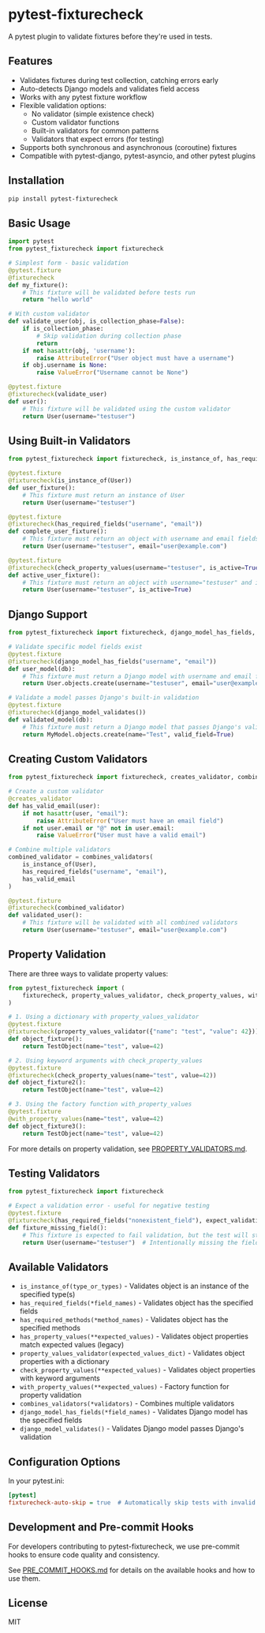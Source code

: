# pytest-fixturecheck

A pytest plugin to validate fixtures before they're used in tests.

## Features

- Validates fixtures during test collection, catching errors early
- Auto-detects Django models and validates field access
- Works with any pytest fixture workflow
- Flexible validation options:
  - No validator (simple existence check)
  - Custom validator functions
  - Built-in validators for common patterns
  - Validators that expect errors (for testing)
- Supports both synchronous and asynchronous (coroutine) fixtures
- Compatible with pytest-django, pytest-asyncio, and other pytest plugins

## Installation

```bash
pip install pytest-fixturecheck
```

## Basic Usage

```python
import pytest
from pytest_fixturecheck import fixturecheck

# Simplest form - basic validation
@pytest.fixture
@fixturecheck
def my_fixture():
    # This fixture will be validated before tests run
    return "hello world"

# With custom validator
def validate_user(obj, is_collection_phase=False):
    if is_collection_phase:
        # Skip validation during collection phase
        return
    if not hasattr(obj, 'username'):
        raise AttributeError("User object must have a username")
    if obj.username is None:
        raise ValueError("Username cannot be None")

@pytest.fixture
@fixturecheck(validate_user)
def user():
    # This fixture will be validated using the custom validator
    return User(username="testuser")
```

## Using Built-in Validators

```python
from pytest_fixturecheck import fixturecheck, is_instance_of, has_required_fields, check_property_values

@pytest.fixture
@fixturecheck(is_instance_of(User))
def user_fixture():
    # This fixture must return an instance of User
    return User(username="testuser")

@pytest.fixture
@fixturecheck(has_required_fields("username", "email"))
def complete_user_fixture():
    # This fixture must return an object with username and email fields
    return User(username="testuser", email="user@example.com")

@pytest.fixture
@fixturecheck(check_property_values(username="testuser", is_active=True))
def active_user_fixture():
    # This fixture must return an object with username="testuser" and is_active=True
    return User(username="testuser", is_active=True)
```

## Django Support

```python
from pytest_fixturecheck import fixturecheck, django_model_has_fields, django_model_validates

# Validate specific model fields exist
@pytest.fixture
@fixturecheck(django_model_has_fields("username", "email"))
def user_model(db):
    # This fixture must return a Django model with username and email fields
    return User.objects.create(username="testuser", email="user@example.com")

# Validate a model passes Django's built-in validation
@pytest.fixture
@fixturecheck(django_model_validates())
def validated_model(db):
    # This fixture must return a Django model that passes Django's validation
    return MyModel.objects.create(name="Test", valid_field=True)
```

## Creating Custom Validators

```python
from pytest_fixturecheck import fixturecheck, creates_validator, combines_validators, is_instance_of

# Create a custom validator
@creates_validator
def has_valid_email(user):
    if not hasattr(user, "email"):
        raise AttributeError("User must have an email field")
    if not user.email or "@" not in user.email:
        raise ValueError("User must have a valid email")

# Combine multiple validators
combined_validator = combines_validators(
    is_instance_of(User),
    has_required_fields("username", "email"),
    has_valid_email
)

@pytest.fixture
@fixturecheck(combined_validator)
def validated_user():
    # This fixture will be validated with all combined validators
    return User(username="testuser", email="user@example.com")
```

## Property Validation

There are three ways to validate property values:

```python
from pytest_fixturecheck import (
    fixturecheck, property_values_validator, check_property_values, with_property_values
)

# 1. Using a dictionary with property_values_validator
@pytest.fixture
@fixturecheck(property_values_validator({"name": "test", "value": 42}))
def object_fixture():
    return TestObject(name="test", value=42)

# 2. Using keyword arguments with check_property_values
@pytest.fixture
@fixturecheck(check_property_values(name="test", value=42))
def object_fixture2():
    return TestObject(name="test", value=42)

# 3. Using the factory function with_property_values
@pytest.fixture
@with_property_values(name="test", value=42)
def object_fixture3():
    return TestObject(name="test", value=42)
```

For more details on property validation, see [PROPERTY_VALIDATORS.md](PROPERTY_VALIDATORS.md).

## Testing Validators

```python
from pytest_fixturecheck import fixturecheck

# Expect a validation error - useful for negative testing
@pytest.fixture
@fixturecheck(has_required_fields("nonexistent_field"), expect_validation_error=True)
def fixture_missing_field():
    # This fixture is expected to fail validation, but the test will still pass
    return User(username="testuser")  # Intentionally missing the field
```

## Available Validators

- `is_instance_of(type_or_types)` - Validates object is an instance of the specified type(s)
- `has_required_fields(*field_names)` - Validates object has the specified fields
- `has_required_methods(*method_names)` - Validates object has the specified methods
- `has_property_values(**expected_values)` - Validates object properties match expected values (legacy)
- `property_values_validator(expected_values_dict)` - Validates object properties with a dictionary
- `check_property_values(**expected_values)` - Validates object properties with keyword arguments
- `with_property_values(**expected_values)` - Factory function for property validation
- `combines_validators(*validators)` - Combines multiple validators
- `django_model_has_fields(*field_names)` - Validates Django model has the specified fields
- `django_model_validates()` - Validates Django model passes Django's validation

## Configuration Options

In your pytest.ini:

```ini
[pytest]
fixturecheck-auto-skip = true  # Automatically skip tests with invalid fixtures instead of failing
```

## Development and Pre-commit Hooks

For developers contributing to pytest-fixturecheck, we use pre-commit hooks to ensure code quality and consistency. 

See [PRE_COMMIT_HOOKS.md](PRE_COMMIT_HOOKS.md) for details on the available hooks and how to use them.

## License

MIT
